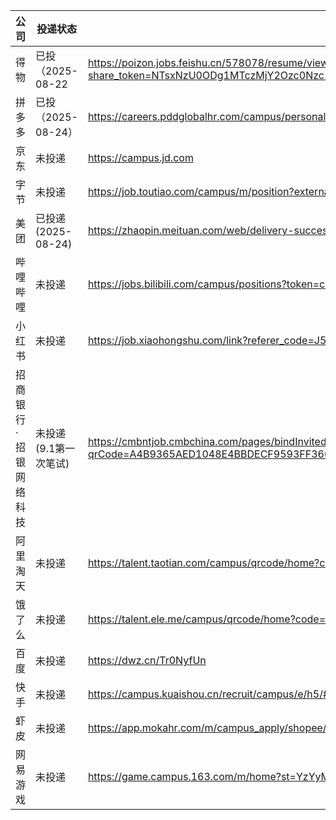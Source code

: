 
| 公司          | 投递状态            | 地址                                                                                                                                           |
|-------------|-----------------|----------------------------------------------------------------------------------------------------------------------------------------------| 
| 得物          | 已投（2025-08-22   | https://poizon.jobs.feishu.cn/578078/resume/view?share_token=NTsxNzU0ODg1MTczMjY2Ozc0Nzc1NTgyMTY5NjU2NzExOTQ7NzQ3NzU5NDYyMDg5MDQxNzQzNDsxLzI |
| 拼多多         | 已投（2025-08-24）  | https://careers.pddglobalhr.com/campus/personal-center                                                                                       |
| 京东          | 未投递             | https://campus.jd.com                                                                                                                        |
| 字节          | 未投递             | https://job.toutiao.com/campus/m/position?external_referral_code=JGP1V67                                                                     |
| 美团          | 已投递(2025-08-24) | https://zhaopin.meituan.com/web/delivery-success?highlightType=campus&staffSsoId=23748562                                                    |
| 哔哩哔哩        | 未投递             | https://jobs.bilibili.com/campus/positions?token=c510a27d-e3ae-4db4-bb79-501b75674469&page=1                                                 |
| 小红书         | 未投递             | https://job.xiaohongshu.com/link?referer_code=J5NWMY5TCAOA                                                                                   |
| 招商银行·招银网络科技 | 未投递(9.1第一次笔试)   | https://cmbntjob.cmbchina.com/pages/bindInvited.html?qrCode=A4B9365AED1048E4BBDECF9593FF3608&rand=1754015829984&blNtCode=OJYUOY              |
| 阿里淘天        | 未投递             | https://talent.taotian.com/campus/qrcode/home?code=Ak9VnLwYTbPa1AqL0dC72jri1IR3IOpiMZAHTsoVOcs%3D                                            |
| 饿了么         | 未投递             | https://talent.ele.me/campus/qrcode/home?code=P5368qSwikRqDddjIvppehzKJHVdLbZ2u_P%2Ft3gNZ5o%3D                                               |
| 百度          | 未投递             | https://dwz.cn/Tr0NyfUn                                                                                                                      |
| 快手          | 未投递             | https://campus.kuaishou.cn/recruit/campus/e/h5/#/campus/jobs?code=campuseAHAeQmLm                                                            |
| 虾皮          | 未投递             | https://app.mokahr.com/m/campus_apply/shopee/2962?recommendCode=DS4uP5Zf&hash=%23%2Fjobs#/jobs                                               |
| 网易游戏        | 未投递             | https://game.campus.163.com/m/home?st=YzYyMjM2MmQtODVkMC00M2I5LTljMmItOWQ2MGQzZWNjNGZh                                                       |